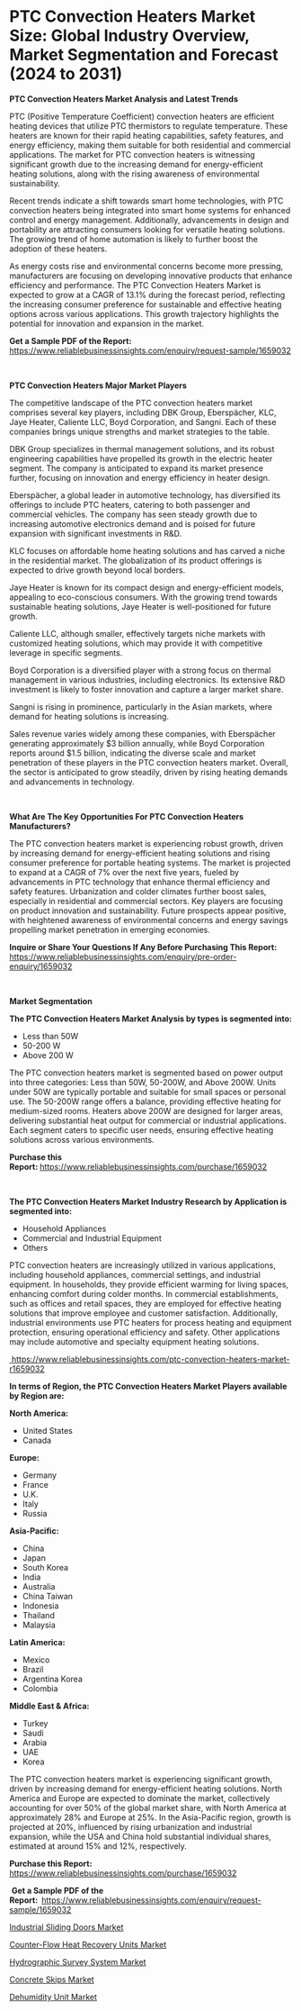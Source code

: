 <p><h1>PTC Convection Heaters Market Size: Global Industry Overview, Market Segmentation and Forecast (2024 to 2031)</h1></p><p><strong>PTC Convection Heaters Market Analysis and Latest Trends</strong></p>
<p><p>PTC (Positive Temperature Coefficient) convection heaters are efficient heating devices that utilize PTC thermistors to regulate temperature. These heaters are known for their rapid heating capabilities, safety features, and energy efficiency, making them suitable for both residential and commercial applications. The market for PTC convection heaters is witnessing significant growth due to the increasing demand for energy-efficient heating solutions, along with the rising awareness of environmental sustainability.</p><p>Recent trends indicate a shift towards smart home technologies, with PTC convection heaters being integrated into smart home systems for enhanced control and energy management. Additionally, advancements in design and portability are attracting consumers looking for versatile heating solutions. The growing trend of home automation is likely to further boost the adoption of these heaters.</p><p>As energy costs rise and environmental concerns become more pressing, manufacturers are focusing on developing innovative products that enhance efficiency and performance. The PTC Convection Heaters Market is expected to grow at a CAGR of 13.1% during the forecast period, reflecting the increasing consumer preference for sustainable and effective heating options across various applications. This growth trajectory highlights the potential for innovation and expansion in the market.</p></p>
<p><strong>Get a Sample PDF of the Report:&nbsp;</strong> <a href="https://www.reliablebusinessinsights.com/enquiry/request-sample/1659032?utm_campaign=1138&utm_medium=2&utm_source=Github&utm_content=ia&utm_term=16122024&utm_id=ptc-convection-heaters">https://www.reliablebusinessinsights.com/enquiry/request-sample/1659032</a></p>
<p>&nbsp;</p>
<p><strong>PTC Convection Heaters Major Market Players</strong></p>
<p><p>The competitive landscape of the PTC convection heaters market comprises several key players, including DBK Group, Eberspächer, KLC, Jaye Heater, Caliente LLC, Boyd Corporation, and Sangni. Each of these companies brings unique strengths and market strategies to the table.</p><p>DBK Group specializes in thermal management solutions, and its robust engineering capabilities have propelled its growth in the electric heater segment. The company is anticipated to expand its market presence further, focusing on innovation and energy efficiency in heater design.</p><p>Eberspächer, a global leader in automotive technology, has diversified its offerings to include PTC heaters, catering to both passenger and commercial vehicles. The company has seen steady growth due to increasing automotive electronics demand and is poised for future expansion with significant investments in R&D.</p><p>KLC focuses on affordable home heating solutions and has carved a niche in the residential market. The globalization of its product offerings is expected to drive growth beyond local borders.</p><p>Jaye Heater is known for its compact design and energy-efficient models, appealing to eco-conscious consumers. With the growing trend towards sustainable heating solutions, Jaye Heater is well-positioned for future growth.</p><p>Caliente LLC, although smaller, effectively targets niche markets with customized heating solutions, which may provide it with competitive leverage in specific segments.</p><p>Boyd Corporation is a diversified player with a strong focus on thermal management in various industries, including electronics. Its extensive R&D investment is likely to foster innovation and capture a larger market share.</p><p>Sangni is rising in prominence, particularly in the Asian markets, where demand for heating solutions is increasing. </p><p>Sales revenue varies widely among these companies, with Eberspächer generating approximately $3 billion annually, while Boyd Corporation reports around $1.5 billion, indicating the diverse scale and market penetration of these players in the PTC convection heaters market. Overall, the sector is anticipated to grow steadily, driven by rising heating demands and advancements in technology.</p></p>
<p>&nbsp;</p>
<p><strong>What Are The Key Opportunities For PTC Convection Heaters Manufacturers?</strong></p>
<p><p>The PTC convection heaters market is experiencing robust growth, driven by increasing demand for energy-efficient heating solutions and rising consumer preference for portable heating systems. The market is projected to expand at a CAGR of 7% over the next five years, fueled by advancements in PTC technology that enhance thermal efficiency and safety features. Urbanization and colder climates further boost sales, especially in residential and commercial sectors. Key players are focusing on product innovation and sustainability. Future prospects appear positive, with heightened awareness of environmental concerns and energy savings propelling market penetration in emerging economies.</p></p>
<p><strong>Inquire or Share Your Questions If Any Before Purchasing This Report:</strong> <a href="https://www.reliablebusinessinsights.com/enquiry/pre-order-enquiry/1659032?utm_campaign=1138&utm_medium=2&utm_source=Github&utm_content=ia&utm_term=16122024&utm_id=ptc-convection-heaters">https://www.reliablebusinessinsights.com/enquiry/pre-order-enquiry/1659032</a></p>
<p>&nbsp;</p>
<p><strong>Market Segmentation</strong></p>
<p><strong>The PTC Convection Heaters Market Analysis by types is segmented into:</strong></p>
<p><ul><li>Less than 50W</li><li>50-200 W</li><li>Above 200 W</li></ul></p>
<p><p>The PTC convection heaters market is segmented based on power output into three categories: Less than 50W, 50-200W, and Above 200W. Units under 50W are typically portable and suitable for small spaces or personal use. The 50-200W range offers a balance, providing effective heating for medium-sized rooms. Heaters above 200W are designed for larger areas, delivering substantial heat output for commercial or industrial applications. Each segment caters to specific user needs, ensuring effective heating solutions across various environments.</p></p>
<p><strong>Purchase this Report:&nbsp;</strong><a href="https://www.reliablebusinessinsights.com/purchase/1659032?utm_campaign=1138&utm_medium=2&utm_source=Github&utm_content=ia&utm_term=16122024&utm_id=ptc-convection-heaters">https://www.reliablebusinessinsights.com/purchase/1659032</a></p>
<p>&nbsp;</p>
<p><strong>The PTC Convection Heaters Market Industry Research by Application is segmented into:</strong></p>
<p><ul><li>Household Appliances</li><li>Commercial and Industrial Equipment</li><li>Others</li></ul></p>
<p><p>PTC convection heaters are increasingly utilized in various applications, including household appliances, commercial settings, and industrial equipment. In households, they provide efficient warming for living spaces, enhancing comfort during colder months. In commercial establishments, such as offices and retail spaces, they are employed for effective heating solutions that improve employee and customer satisfaction. Additionally, industrial environments use PTC heaters for process heating and equipment protection, ensuring operational efficiency and safety. Other applications may include automotive and specialty equipment heating solutions.</p></p>
<p><a href="https://www.reliablebusinessinsights.com/ptc-convection-heaters-market-r1659032?utm_campaign=1138&utm_medium=2&utm_source=Github&utm_content=ia&utm_term=16122024&utm_id=ptc-convection-heaters">&nbsp;https://www.reliablebusinessinsights.com/ptc-convection-heaters-market-r1659032</a></p>
<p><strong>In terms of Region, the PTC Convection Heaters Market Players available by Region are:</strong></p>
<p>
    <p> <strong> North America: </strong>
        <ul>
            <li>United States</li>
            <li>Canada</li>
        </ul>
        </p> 
    <p> <strong> Europe: </strong>
        <ul>
            <li>Germany</li>
            <li>France</li>
            <li>U.K.</li>
            <li>Italy</li>
            <li>Russia</li>
        </ul>
        </p> 
    <p> <strong> Asia-Pacific: </strong>
        <ul>
            <li>China</li>
            <li>Japan</li>
            <li>South Korea</li>
            <li>India</li>
            <li>Australia</li>
            <li>China Taiwan</li>
            <li>Indonesia</li>
            <li>Thailand</li>
            <li>Malaysia</li>
        </ul>
        </p> 
    <p> <strong> Latin America: </strong>
        <ul>
            <li>Mexico</li>
            <li>Brazil</li>
            <li>Argentina Korea</li>
            <li>Colombia</li>
        </ul>
        </p> 
    <p> <strong> Middle East & Africa: </strong>
        <ul>
            <li>Turkey</li>
            <li>Saudi</li>
            <li>Arabia</li>
            <li>UAE</li>
            <li>Korea</li>
        </ul>
    </p>
    </p>
<p><p>The PTC convection heaters market is experiencing significant growth, driven by increasing demand for energy-efficient heating solutions. North America and Europe are expected to dominate the market, collectively accounting for over 50% of the global market share, with North America at approximately 28% and Europe at 25%. In the Asia-Pacific region, growth is projected at 20%, influenced by rising urbanization and industrial expansion, while the USA and China hold substantial individual shares, estimated at around 15% and 12%, respectively.</p></p>
<p><strong>Purchase this Report: </strong><a href="https://www.reliablebusinessinsights.com/purchase/1659032?utm_campaign=1138&utm_medium=2&utm_source=Github&utm_content=ia&utm_term=16122024&utm_id=ptc-convection-heaters">https://www.reliablebusinessinsights.com/purchase/1659032</a></p>
<p>&nbsp;<strong>Get a Sample PDF of the Report:&nbsp;&nbsp;</strong><a href="https://www.reliablebusinessinsights.com/enquiry/request-sample/1659032?utm_campaign=1138&utm_medium=2&utm_source=Github&utm_content=ia&utm_term=16122024&utm_id=ptc-convection-heaters">https://www.reliablebusinessinsights.com/enquiry/request-sample/1659032</a></p>
<p><strong></strong></p>
<p><p><a href="https://www.linkedin.com/pulse/industrial-sliding-doors-market-growth-study-provides-comprehensive-lfdwe?utm_campaign=1138&utm_medium=2&utm_source=Github&utm_content=ia&utm_term=16122024&utm_id=ptc-convection-heaters">Industrial Sliding Doors Market</a></p><p><a href="https://github.com/jerhoskinson197676/Market-Research-Report-List-1/blob/main/counter-flow-heat-recovery-units-market.md?utm_campaign=1138&utm_medium=2&utm_source=Github&utm_content=ia&utm_term=16122024&utm_id=ptc-convection-heaters">Counter-Flow Heat Recovery Units Market</a></p><p><a href="https://www.linkedin.com/pulse/hydrographic-survey-system-market-insights-revenue-forecast-ifiwf?utm_campaign=1138&utm_medium=2&utm_source=Github&utm_content=ia&utm_term=16122024&utm_id=ptc-convection-heaters">Hydrographic Survey System Market</a></p><p><a href="https://www.linkedin.com/pulse/concrete-skips-market-global-insights-sales-trends-2024-lcqfe?utm_campaign=1138&utm_medium=2&utm_source=Github&utm_content=ia&utm_term=16122024&utm_id=ptc-convection-heaters">Concrete Skips Market</a></p><p><a href="https://www.linkedin.com/pulse/dehumidity-unit-market-size-set-accelerate-impressive-gbxzf?utm_campaign=1138&utm_medium=2&utm_source=Github&utm_content=ia&utm_term=16122024&utm_id=ptc-convection-heaters">Dehumidity Unit Market</a></p></p>